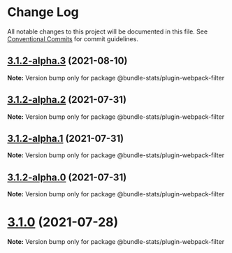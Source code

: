 # Change Log

All notable changes to this project will be documented in this file.
See [Conventional Commits](https://conventionalcommits.org) for commit guidelines.

## [3.1.2-alpha.3](https://github.com/relative-ci/bundle-stats/compare/v3.1.2-alpha.2...v3.1.2-alpha.3) (2021-08-10)

**Note:** Version bump only for package @bundle-stats/plugin-webpack-filter





## [3.1.2-alpha.2](https://github.com/relative-ci/bundle-stats/compare/v3.1.2-alpha.1...v3.1.2-alpha.2) (2021-07-31)

**Note:** Version bump only for package @bundle-stats/plugin-webpack-filter





## [3.1.2-alpha.1](https://github.com/relative-ci/bundle-stats/compare/v3.1.1...v3.1.2-alpha.1) (2021-07-31)

**Note:** Version bump only for package @bundle-stats/plugin-webpack-filter





## [3.1.2-alpha.0](https://github.com/relative-ci/bundle-stats/compare/v3.1.1...v3.1.2-alpha.0) (2021-07-31)

**Note:** Version bump only for package @bundle-stats/plugin-webpack-filter





# [3.1.0](https://github.com/relative-ci/bundle-stats/compare/v3.0.1...v3.1.0) (2021-07-28)

**Note:** Version bump only for package @bundle-stats/plugin-webpack-filter
